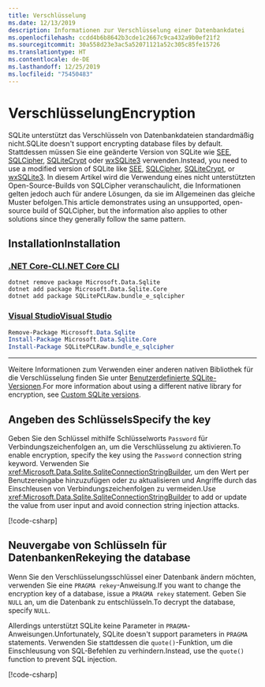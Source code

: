 ```yaml
---
title: Verschlüsselung
ms.date: 12/13/2019
description: Informationen zur Verschlüsselung einer Datenbankdatei
ms.openlocfilehash: ccdd4b6b8642b3cde1c2667c9ca432a9b0ef21f2
ms.sourcegitcommit: 30a558d23e3ac5a52071121a52c305c85fe15726
ms.translationtype: HT
ms.contentlocale: de-DE
ms.lasthandoff: 12/25/2019
ms.locfileid: "75450483"
---
```

# <a name="encryption"></a><span data-ttu-id="b30c9-103">Verschlüsselung</span><span class="sxs-lookup"><span data-stu-id="b30c9-103">Encryption</span></span>

<span data-ttu-id="b30c9-104">SQLite unterstützt das Verschlüsseln von Datenbankdateien standardmäßig nicht.</span><span class="sxs-lookup"><span data-stu-id="b30c9-104">SQLite doesn't support encrypting database files by default.</span></span> <span data-ttu-id="b30c9-105">Stattdessen müssen Sie eine geänderte Version von SQLite wie [SEE](https://www.hwaci.com/sw/sqlite/see.html), [SQLCipher](https://www.zetetic.net/sqlcipher/), [SQLiteCrypt](http://www.sqlite-crypt.com/) oder [wxSQLite3](https://utelle.github.io/wxsqlite3) verwenden.</span><span class="sxs-lookup"><span data-stu-id="b30c9-105">Instead, you need to use a modified version of SQLite like [SEE](https://www.hwaci.com/sw/sqlite/see.html), [SQLCipher](https://www.zetetic.net/sqlcipher/), [SQLiteCrypt](http://www.sqlite-crypt.com/), or [wxSQLite3](https://utelle.github.io/wxsqlite3).</span></span> <span data-ttu-id="b30c9-106">In diesem Artikel wird die Verwendung eines nicht unterstützten Open-Source-Builds von SQLCipher veranschaulicht, die Informationen gelten jedoch auch für andere Lösungen, da sie im Allgemeinen das gleiche Muster befolgen.</span><span class="sxs-lookup"><span data-stu-id="b30c9-106">This article demonstrates using an unsupported, open-source build of SQLCipher, but the information also applies to other solutions since they generally follow the same pattern.</span></span>

## <a name="installation"></a><span data-ttu-id="b30c9-107">Installation</span><span class="sxs-lookup"><span data-stu-id="b30c9-107">Installation</span></span>

### <a name="net-core-cli"></a>[<span data-ttu-id="b30c9-108">.NET Core-CLI</span><span class="sxs-lookup"><span data-stu-id="b30c9-108">.NET Core CLI</span></span>](#tab/netcore-cli)

```dotnetcli
dotnet remove package Microsoft.Data.Sqlite
dotnet add package Microsoft.Data.Sqlite.Core
dotnet add package SQLitePCLRaw.bundle_e_sqlcipher
```

### <a name="visual-studio"></a>[<span data-ttu-id="b30c9-109">Visual Studio</span><span class="sxs-lookup"><span data-stu-id="b30c9-109">Visual Studio</span></span>](#tab/visual-studio)

``` PowerShell
Remove-Package Microsoft.Data.Sqlite
Install-Package Microsoft.Data.Sqlite.Core
Install-Package SQLitePCLRaw.bundle_e_sqlcipher
```

---

<span data-ttu-id="b30c9-110">Weitere Informationen zum Verwenden einer anderen nativen Bibliothek für die Verschlüsselung finden Sie unter [Benutzerdefinierte SQLite-Versionen](custom-versions.md).</span><span class="sxs-lookup"><span data-stu-id="b30c9-110">For more information about using a different native library for encryption, see [Custom SQLite versions](custom-versions.md).</span></span>

## <a name="specify-the-key"></a><span data-ttu-id="b30c9-111">Angeben des Schlüssels</span><span class="sxs-lookup"><span data-stu-id="b30c9-111">Specify the key</span></span>

<span data-ttu-id="b30c9-112">Geben Sie den Schlüssel mithilfe Schlüsselworts `Password` für Verbindungszeichenfolgen an, um die Verschlüsselung zu aktivieren.</span><span class="sxs-lookup"><span data-stu-id="b30c9-112">To enable encryption, specify the key using the `Password` connection string keyword.</span></span> <span data-ttu-id="b30c9-113">Verwenden Sie <xref:Microsoft.Data.Sqlite.SqliteConnectionStringBuilder>, um den Wert per Benutzereingabe hinzuzufügen oder zu aktualisieren und Angriffe durch das Einschleusen von Verbindungszeichenfolgen zu vermeiden.</span><span class="sxs-lookup"><span data-stu-id="b30c9-113">Use <xref:Microsoft.Data.Sqlite.SqliteConnectionStringBuilder> to add or update the value from user input and avoid connection string injection attacks.</span></span>

[!code-csharp[](../../../../samples/snippets/standard/data/sqlite/EncryptionSample/Program.cs?name=snippet_ConnectionStringBuilder)]

## <a name="rekeying-the-database"></a><span data-ttu-id="b30c9-114">Neuvergabe von Schlüsseln für Datenbanken</span><span class="sxs-lookup"><span data-stu-id="b30c9-114">Rekeying the database</span></span>

<span data-ttu-id="b30c9-115">Wenn Sie den Verschlüsselungsschlüssel einer Datenbank ändern möchten, verwenden Sie eine `PRAGMA rekey`-Anweisung.</span><span class="sxs-lookup"><span data-stu-id="b30c9-115">If you want to change the encryption key of a database, issue a `PRAGMA rekey` statement.</span></span> <span data-ttu-id="b30c9-116">Geben Sie `NULL` an, um die Datenbank zu entschlüsseln.</span><span class="sxs-lookup"><span data-stu-id="b30c9-116">To decrypt the database, specify `NULL`.</span></span>

<span data-ttu-id="b30c9-117">Allerdings unterstützt SQLite keine Parameter in `PRAGMA`-Anweisungen.</span><span class="sxs-lookup"><span data-stu-id="b30c9-117">Unfortunately, SQLite doesn't support parameters in `PRAGMA` statements.</span></span> <span data-ttu-id="b30c9-118">Verwenden Sie stattdessen die `quote()`-Funktion, um die Einschleusung von SQL-Befehlen zu verhindern.</span><span class="sxs-lookup"><span data-stu-id="b30c9-118">Instead, use the `quote()` function to prevent SQL injection.</span></span>

[!code-csharp[](../../../../samples/snippets/standard/data/sqlite/EncryptionSample/Program.cs?name=snippet_Rekey)]
